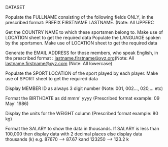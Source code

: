 DATASET 

Populate the FULLNAME consisting of the following fields ONLY, in the prescribed format: PREFIX FIRSTNAME LASTNAME. (Note: All UPPERC 

Get the COUNTRY NAME to which these sportsmen belong to. Make use of LOCATION sheet to get the required data 
Populate the LANGUAGE spoken by the sportsmen. Make use of LOCATION sheet to get the required data

Generate the EMAIL ADDRESS for those members, who speak English, in the prescribed format : lastname.firstname@xyz.org(Note: All lastname.firstname@xyz.com (Note: All lowercase) 

Populate the SPORT LOCATION of the sport played by each player. Make use of SPORT sheet to get the required data 


Display MEMBER ID as always 3 digit number (Note: 001, 002…, 020,… etc) 

Format the BIRTHDATE as dd mmm' yyyy (Prescribed format example: 09 May' 1986) 

Display the units for the WEIGHT column (Prescribed format example: 80 kg) 

Format the SALARY to show the data in thousands. If SALARY is less than 100,000 then display data with 2 decimal places else display data thousands (k)
e.g. 87670 --> 87.67 kand 123250 --> 123.2 k
